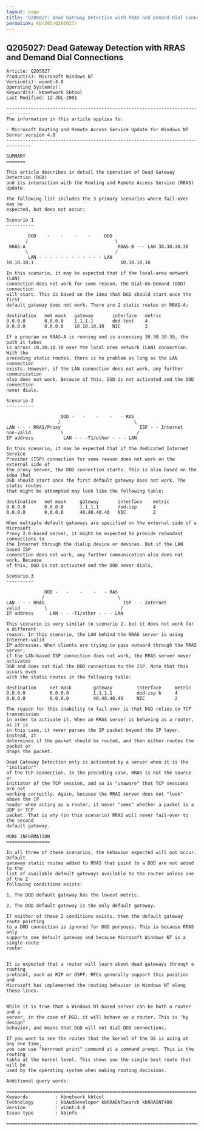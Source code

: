 ```yaml
---
layout: page
title: "Q205027: Dead Gateway Detection with RRAS and Demand Dial Connections"
permalink: kb/205/Q205027/
---
```


## Q205027: Dead Gateway Detection with RRAS and Demand Dial Connections

	Article: Q205027
	Product(s): Microsoft Windows NT
	Version(s): winnt:4.0
	Operating System(s): 
	Keyword(s): kbnetwork kbtool
	Last Modified: 12-JUL-2001
	
	-------------------------------------------------------------------------------
	The information in this article applies to:
	
	- Microsoft Routing and Remote Access Service Update for Windows NT Server version 4.0 
	-------------------------------------------------------------------------------
	
	SUMMARY
	=======
	
	This article describes in detail the operation of Dead Gateway Detection (DGD)
	and its interaction with the Routing and Remote Access Service (RRAS) Update.
	
	The following list includes the 3 primary scenarios where fail-over may be
	expected, but does not occur:
	
	Scenario 1
	----------
	
	        DOD    -    -    -    -     DOD
	       /                                \ 
	 RRAS-A                                  RRAS-B --- LAN 30.30.30.30
	       \                                / 
	        LAN - - - - - - - - - - - - LAN  
	10.10.10.1                                10.10.10.10
	
	In this scenario, it may be expected that if the local-area network (LAN)
	connection does not work for some reason, the Dial-On-Demand (DOD) connection
	will start. This is based on the idea that DGD should start once the first
	default gateway does not work. There are 2 static routes on RRAS-A:
	
	destination   net mask   gateway       interface   metric	
	0.0.0.0       0.0.0.0    1.1.1.1       dod-test    4
	0.0.0.0       0.0.0.0    10.10.10.10   NIC         2
	
	If a program on RRAS-A is running and is accessing 30.30.30.30, the path it takes
	is across 10.10.10.10 over the local area network (LAN) connection. With the
	preceding static routes, there is no problem as long as the LAN connection
	exists. However, if the LAN connection does not work, any further communication
	also does not work. Because of this, DGD is not activated and the DOD connection
	never dials.
	
	Scenario 2
	----------
	
	                    DOD -   -    -    -   - RAS    
	                   /                           \                    
	LAN - - - RRAS/Proxy                             ISP - - Internet                     
	non-valid           \                           /                    
	IP address           LAN - - -T1/other - - - LAN                      
	
	In this scenario, it may be expected that if the dedicated Internet Service
	Provider (ISP) connection for some reason does not work on the external side of
	the proxy server, the DOD connection starts. This is also based on the idea that
	DGD should start once the first default gateway does not work. The static routes
	that might be attempted may look like the following table:
	
	destination   net mask     gateway       interface    metric	
	0.0.0.0       0.0.0.0      1.1.1.1       dod-isp      4
	0.0.0.0       0.0.0.0      40.40.40.40   NIC          2
	
	When multiple default gateways are specified on the external side of a Microsoft
	Proxy 2.0-based server, it might be expected to provide redundant connections to
	the Internet through the dialup device or devices. But if the LAN based ISP
	connection does not work, any further communication also does not work. Because
	of this, DGD is not activated and the DOD never dials.
	
	Scenario 3
	----------
	
	              DOD -   -    -    -   - RAS    
	             /                           \                    
	LAN - - - RRAS                             ISP - - Internet                     
	valid         \                           /                    
	IP address      LAN - - -T1/other - - - LAN                                      
	
	This scenario is very similar to scenario 2, but it does not work for a different
	reason. In this scenario, the LAN behind the RRAS server is using Internet-valid
	IP addresses. When clients are trying to pass outward through the RRAS server,
	if the LAN-based ISP connection does not work, the RRAS server never activates
	DGD and does not dial the DOD connection to the ISP. Note that this occurs even
	with the static routes in the following table:
	
	destination     net mask        gateway         interface     metric
	0.0.0.0         0.0.0.0         1.1.1.1         dod-isp b     4
	0.0.0.0         0.0.0.0         40.40.40.40     NIC           2
	
	The reason for this inability to fail-over is that DGD relies on TCP transmission
	in order to activate it. When an RRAS server is behaving as a router, as it is
	in this case, it never parses the IP packet beyond the IP layer. Instead, it
	determines if the packet should be routed, and then either routes the packet or
	drops the packet.
	
	Dead Gateway Detection only is activated by a server when it is the "initiator"
	of the TCP connection. In the preceding case, RRAS is not the source or
	initiator of the TCP session, and so is "unaware" that TCP sessions are not
	working correctly. Again, because the RRAS server does not "look" above the IP
	header when acting as a router, it never "sees" whether a packet is a UDP or TCP
	packet. That is why (in this scenario) RRAS will never fail-over to the second
	default gateway.
	
	MORE INFORMATION
	================
	
	In all three of these scenarios, the behavior expected will not occur. Default
	gateway static routes added to RRAS that point to a DOD are not added to the
	list of available default gateways available to the router unless one of the 2
	following conditions exists:
	
	1. The DOD default gateway has the lowest metric.
	
	2. The DOD default gateway is the only default gateway.
	
	If neither of these 2 conditions exists, then the default gateway route pointing
	to a DOD connection is ignored for DGD purposes. This is because RRAS only
	supports one default gateway and because Microsoft Windows NT is a single-route
	router.
	
	
	It is expected that a router will learn about dead gateways through a routing
	protocol, such as RIP or OSPF. RFCs generally support this position and
	Microsoft has implemented the routing behavior in Windows NT along these lines.
	
	
	While it is true that a Windows NT-based server can be both a router and a
	server, in the case of DGD, it will behave as a router. This is "by design"
	behavior, and means that DGD will not dial DOD connections.
	
	If you want to see the routes that the kernel of the OS is using at any one time,
	you can use "kernrout print" command at a command prompt. This is the routing
	table at the kernel level. This shows you the single best route that will be
	used by the operating system when making routing decisions.
	
	Additional query words:
	
	======================================================================
	Keywords          : kbnetwork kbtool 
	Technology        : kbAudDeveloper kbRRASNTSearch kbRRASNT400
	Version           : winnt:4.0
	Issue type        : kbinfo
	
	=============================================================================
	
